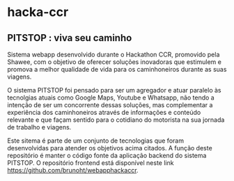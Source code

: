 # hacka-ccr

## PITSTOP : viva seu caminho

Sistema webapp desenvolvido durante o Hackathon CCR, promovido pela Shawee, com
o objetivo de oferecer soluções inovadoras que estimulem e promova a melhor qualidade
de vida para os caminhoneiros durante as suas viagens. 

O sistema PITSTOP foi pensado para ser um agregador e atuar paralelo às tecnolgias 
atuais como Google Maps, Youtube e Whatsapp, não tendo a intenção de ser um concorrente
dessas soluções, mas complementar a experiência dos caminhoneiros através de informações
e conteúdo relevante e que façam sentido para o cotidiano do motorista na sua jornada de trabalho e viagens.

Este sitema é parte de um conjunto de tecnologias que foram desenvolvidas para atender 
os objetivos acima citados. A função deste repositório é manter o código fonte da
aplicação backend do sistema PITSTOP. O repositório frontend está disponível neste link <https://github.com/brunoht/webapphackaccr>.



